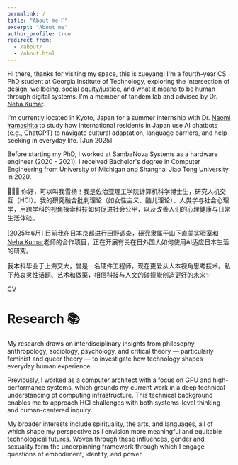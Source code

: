 ```yaml
---
permalink: /
title: "About me 🌿"
excerpt: "About me"
author_profile: true
redirect_from: 
  - /about/
  - /about.html
---
```


Hi there, thanks for visiting my space, this is xueyang! I'm a fourth-year CS PhD student at Georgia Institute of Technology, exploring the intersection of design, wellbeing, social equity/justice, and what it means to be human through digital systems. I'm a member of tandem lab and advised by Dr. [Neha Kumar](https://www.nehakumar.org). 

I'm currently located in Kyoto, Japan for a summer internship with Dr. [Naomi Yamashita](http://naomi-yamashita.net) to study how international residents in Japan use AI chatbots (e.g., ChatGPT) to navigate cultural adaptation, language barriers, and help-seeking in everyday life. [Jun 2025]

Before starting my PhD, I worked at SambaNova Systems as a hardware engineer (2020 - 2021). I received Bachelor's degree in Computer Engineering from University of Michigan and Shanghai Jiao Tong University in 2020.

👩🏻‍💻 你好，可以叫我雪杨！我是佐治亚理工学院计算机科学博士生，研究人机交互（HCI）。我的研究融合批判理论（如女性主义、酷儿理论）、人类学与社会心理学，用跨学科的视角探索科技如何促进社会公平，以及改善人们的心理健康与日常生活体验。

[2025年6月] 目前我在日本京都进行田野调查，研究隶属于[山下直美](http://naomi-yamashita.net)实验室和[Neha Kumar](https://www.nehakumar.org)老师的合作项目，正在开展有关在日外国人如何使用AI适应日本生活的研究。

我本科毕业于上海交大，曾是一名硬件工程师，现在更爱从人本视角思考技术。私下热衷灵性话题、艺术和做菜，相信科技与人文的碰撞能创造更好的未来✨

[CV](https://liu-xueyang.github.io/files/Xueyang_Liu_CV_2025.pdf)

Research 📚
======
My research draws on interdisciplinary insights from philosophy, anthropology, sociology, psychology, and critical theory — particularly feminist and queer theory — to investigate how technology shapes everyday human experience.

Previously, I worked as a computer architect with a focus on GPU and high-performance systems, which grounds my current work in a deep technical understanding of computing infrastructure. This technical background enables me to approach HCI challenges with both systems-level thinking and human-centered inquiry.

My broader interests include spirituality, the arts, and languages, all of which shape my perspective as I envision more meaningful and equitable technological futures. Woven through these influences, gender and sexuality form the underpinning framework through which I engage questions of embodiment, identity, and power.

